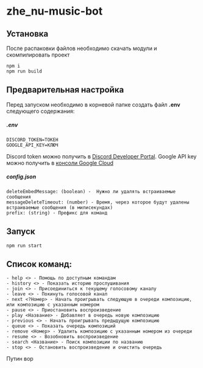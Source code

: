 # zhe_nu-music-bot
## Установка
После распаковки файлов необходимо скачать модули и скомпилировать проект
```
npm i
npm run build
```

## Предварительная настройка

Перед запуском необходимо в корневой папке создать файл **.env** следующего содержания:

##### .env
```
DISCORD_TOKEN=ТОКЕН
GOOGLE_API_KEY=КЛЮЧ
```
Discord token можно получить в [Discord Developer Portal](https://discord.com/developers/applications).
Google API key можно получить в [консоли Google Cloud](https://cloud.google.com/) 

##### config.json
```
deleteEmbedMessage: (boolean) -  Нужно ли удалять встраиваемые сообщения
messageDeleteTimeout: (number) - Время, через которое будут удалены встраиваемые сообщения (в милисекундах)
prefix: (string) - Префикс для команд
```

## Запуск
```
npm run start
```

## Список команд:
```
- help <> - Помощь по доступным командам
- history <> - Показать историю прослушивания
- join <> - Присоединиться к текущему голосовому каналу
- leave <> - Покинуть голосовой канал
- next <?Номер> - Начать проигрывать следующую в очереди композицию, или композицию с указанным номером
- pause <> - Приостановить воспроизведение
- play <Название> - Добавляет в очередь новую композицию
- previous <> - Начать проигрывать предыдущую композицию
- queue <> - Показать очередь композиций
- remove <Номер> - Удалить композицию с указанным номером из очереди
- resume <> - Возобновить воспроизведение
- search <Название> - Поиск композиции по названию
- stop <> - Остановить воспроизведение и очистить очередь
  ```

Путин вор
